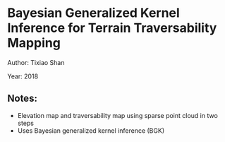 # Bayesian Generalized Kernel Inference for Terrain Traversability Mapping

Author: Tixiao Shan

Year: 2018

Notes:
---
* Elevation map and traversability map using sparse point cloud in two steps
* Uses Bayesian generalized kernel inference (BGK)
